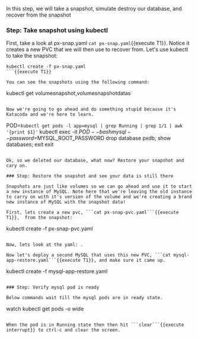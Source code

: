 In this step, we will take a snapshot, simulate destroy our database, and recover from the snapshot

### Step: Take snapshot using kubectl

First, take a look at px-snap.yaml ```cat px-snap.yaml```{{execute T1}}. Notice it creates a new PVC that we will then use to recover from. Let's use kubectl to take the snapshot:

```
kubectl create -f px-snap.yaml
```{{execute T1}}

You can see the snapshots using the following command:
```
kubectl get volumesnapshot,volumesnapshotdatas
```{{execute T1}}

Now we're going to go ahead and do something stupid because it's Katacoda and we're here to learn.

```
POD=`kubectl get pods -l app=mysql | grep Running | grep 1/1 | awk '{print $1}'`
kubectl exec -it $POD -- bash
mysql --password=$MYSQL_ROOT_PASSWORD
drop database pxdb;
show databases;
exit
exit
```{{execute T1}}

Ok, so we deleted our database, what now? Restore your snapshot and cary on.

### Step: Restore the snapshot and see your data is still there

Snapshots are just like volumes so we can go ahead and use it to start a new instance of MySQL. Note here that we're leaving the old instance to carry on with it's version of the volume and we're creating a brand new instance of MySQL with the snapshot data!

First, lets create a new pvc, ```cat px-snap-pvc.yaml```{{execute T1}},  from the snapshot:
```
kubectl create -f px-snap-pvc.yaml
```{{execute T1}}

Now, lets look at the yaml: .

Now let's deploy a second MySQL that uses this new PVC, ```cat mysql-app-restore.yaml```{{execute T1}}, and make sure it came up.
```
kubectl create -f mysql-app-restore.yaml
```{{execute T1}}

### Step: Verify mysql pod is ready

Below commands wait till the mysql pods are in ready state.
```
watch kubectl get pods -o wide
```{{execute T1}}

When the pod is in Running state then then hit ```clear```{{execute interrupt}} to ctrl-c and clear the screen.
